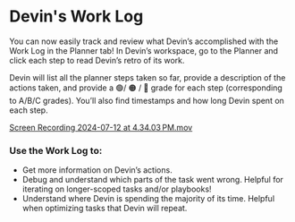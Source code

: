# Devin's Work Log

You can now easily track and review what Devin’s accomplished with the Work Log in the Planner tab! In Devin’s workspace, go to the Planner and click each step to read Devin’s retro of its work.

Devin will list all the planner steps taken so far, provide a description of the actions taken, and provide a 🟢/ 🟠 / 🔴 grade for each step (corresponding to A/B/C grades). You’ll also find timestamps and how long Devin spent on each step.

[Screen Recording 2024-07-12 at 4.34.03 PM.mov](https://prod-files-secure.s3.us-west-2.amazonaws.com/4f925d22-65a4-47c3-9aed-b65e115aaef3/a40fc0ec-9998-46d1-9ccd-1dd4f936e8e0/Screen_Recording_2024-07-12_at_4.34.03_PM.mov)

### Use the Work Log to:

- Get more information on Devin’s actions.
- Debug and understand which parts of the task went wrong. Helpful for iterating on longer-scoped tasks and/or playbooks!
- Understand where Devin is spending the majority of its time. Helpful when optimizing tasks that Devin will repeat.
